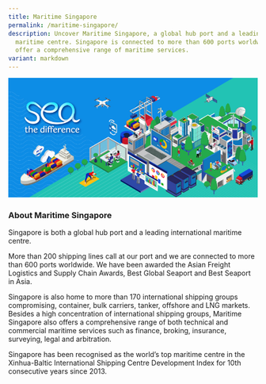 ```yaml
---
title: Maritime Singapore
permalink: /maritime-singapore/
description: Uncover Maritime Singapore, a global hub port and a leading
  maritime centre. Singapore is connected to more than 600 ports worldwide. We
  offer a comprehensive range of maritime services.
variant: markdown
---
```

![](/images/Homepage%20Banners/maritime%20std-kv%20795x380-04.jpg)

### About Maritime Singapore
Singapore is both a global hub port and a leading international maritime centre. 

More than 200 shipping lines call at our port and we are connected to more than 600 ports worldwide. We have been awarded the Asian Freight Logistics and Supply Chain Awards, Best Global Seaport and Best Seaport in Asia.

Singapore is also home to more than 170 international shipping groups compromising, container, bulk carriers, tanker, offshore and LNG markets. Besides a high concentration of international shipping groups, Maritime Singapore also offers a comprehensive range of both technical and commercial maritime services such as finance, broking, insurance, surveying, legal and arbitration. 

Singapore has been recognised as the world’s top maritime centre in the Xinhua-Baltic International Shipping Centre Development Index for 10th consecutive years since 2013.